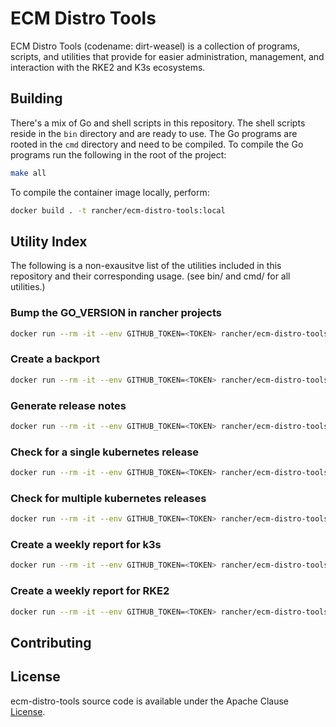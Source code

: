 # ECM Distro Tools

ECM Distro Tools (codename: dirt-weasel) is a collection of programs, scripts, and utilities that provide for easier administration, management, and interaction with the RKE2 and K3s ecosystems.

## Building
There's a mix of Go and shell scripts in this repository. The shell scripts reside in the `bin` directory and are ready to use. The Go programs are rooted in the `cmd` directory and need to be compiled. To compile the Go programs run the following in the root of the project:

```sh
make all
```
To compile the container image locally, perform:

```sh
docker build . -t rancher/ecm-distro-tools:local
```

## Utility Index 
The following is a non-exausitve list of the utilities included in this repository and their corresponding usage.
(see bin/ and cmd/ for all utilities.)

### Bump the GO_VERSION in rancher projects
```sh
docker run --rm -it --env GITHUB_TOKEN=<TOKEN> rancher/ecm-distro-tools update_go -o 1.16.3b7 -n 1.17.3b7 -r image-build--envtcd
```
### Create a backport
```sh
docker run --rm -it --env GITHUB_TOKEN=<TOKEN> rancher/ecm-distro-tools backport -r k3s -m v1.21.5+k3s1 -p v1.21.4+k3s1 
```
### Generate release notes
```sh
docker run --rm -it --env GITHUB_TOKEN=<TOKEN> rancher/ecm-distro-tools gen-release-notes -r k3s -m v1.21.5+k3s1 -p v1.21.4+k3s1 
```
### Check for a single kubernetes release
```sh
docker run --rm -it --env GITHUB_TOKEN=<TOKEN> rancher/ecm-distro-tools check_for_k8s_release -r v1.23.3
```
### Check for multiple kubernetes releases
```sh
docker run --rm -it --env GITHUB_TOKEN=<TOKEN> rancher/ecm-distro-tools check_for_k8s_release -r 'v1.23.3 v1.22.6 v1.21.9 v1.20.15'
```
### Create a weekly report for k3s
```sh
docker run --rm -it --env GITHUB_TOKEN=<TOKEN> rancher/ecm-distro-tools weekly_report -r k3s
```
### Create a weekly report for RKE2
```sh
docker run --rm -it --env GITHUB_TOKEN=<TOKEN> rancher/ecm-distro-tools weekly_report -r rke2
```

## Contributing

## License

ecm-distro-tools source code is available under the Apache Clause [License](/LICENSE).
